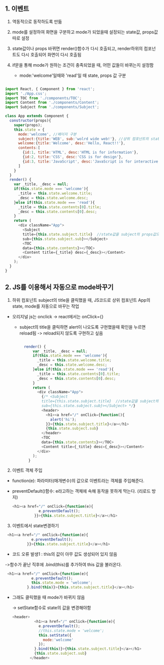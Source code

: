 ## 1. 이벤트

1. 역동적으로 동작하도록 만듦

2. mode를 설정하여 화면을 구분하고 mode가 되었을때 설정되는 state값, props값 따로 설정

3. state값이나 props 바뀌면 render()함수가 다시 호출되고, render하위의 컴포넌트도 다시 호출되어 화면이 다시 호출됨

4. if문을 통해 mode가 원하는 조건이 충족되었을 때, 어떤 값들이 바뀌는지 설정함
   
   - mode:'welcome'일때와 'read'일 때 state, props 값 구분

```js

import React, { Component } from 'react';
import './App.css';
import TOC from './components/TOC';
import Content from './components/Content';
import Subject from './components/Subject';

class App extends Component {
  constructor(props){
    super(props);
    this.state = {
      mode:'welcome', //페이지 구분
      subject:{title:'WEB', sub:'wolrd wide web!'}, //상위 컴포넌트의 state값 초기화, subject 값을 state화
      welcome:{title:'Welcome', desc:'Hello, React!!'},
      contents:[
        {id:1, title:'HTML', desc:'HTML is for information'},
        {id:2, title:'CSS', desc:'CSS is for design'},
        {id:3, title:'JavaScript', desc:'JavaScript is for interactive'}
      ]
    } 
  }
  render() {
    var _title, _desc = null;
    if(this.state.mode === 'welcome'){
      _title = this.state.welcome.title;
      _desc = this.state.welcome.desc;
    }else if(this.state.mode === 'read'){
      _title = this.state.contents[0].title;
      _desc = this.state.contents[0].desc;
    }
    return (
      <div className="App">
        <Subject 
        title={this.state.subject.title}  //state값을 subject의 props값으로 다시 줌
        sub={this.state.subject.sub}></Subject>
        <TOC 
        data={this.state.contents}></TOC>
        <Content title={_title} desc={_desc}></Content>
      </div>
    );
  }
}
```

## 2. JS를 이용해서 자동으로 mode바꾸기

1. 하위 컴포넌트 subject의 title을 클릭했을 때, JS코드로 상위 컴포넌트 App의 state, mode를 자동으로 바꾸는 작업
- 오리지널 js는 onclick -> react에서는  onClick={}
  
  - subject의 title을 클릭하면 alert이 나오도록 구현했을때 확인을 누르면 reload됨 -> reload되지 않도록 구현하고 싶음
    
    ```js
    
      render() {
          var _title, _desc = null;
          if(this.state.mode === 'welcome'){
            _title = this.state.welcome.title;
            _desc = this.state.welcome.desc;
          }else if(this.state.mode === 'read'){
            _title = this.state.contents[0].title;
            _desc = this.state.contents[0].desc;
          }
          return (
            <div className="App">
              {/* <Subject 
              title={this.state.subject.title}  //state값을 subject의 props값으로 다시 줌
              sub={this.state.subject.sub}></Subject> */}
              <header> 
                <h1><a href="/" onClick={function(){
                  alert('hi');
                }}>{this.state.subject.title}</a></h1>
                {this.state.subject.sub}
              </header>
              <TOC 
              data={this.state.contents}></TOC>
              <Content title={_title} desc={_desc}></Content>
            </div>
          );
        }
    ```
2. 이벤트 객체 주입
- function(e): 파라미터(매개변수)의 값으로 이벤트라는 객체를 주입해준다.

- preventDefault()함수: e라고하는 객체에 속해 동작을 못하게 막는다. (리로드 방지)
  
  ```js
  <h1><a href="/" onClick={function(e){
              e.preventDefault();
            }}>{this.state.subject.title}</a></h1>
  ```
3. 이벤트에서 state변경하기

```js
 <h1><a href="/" onClick={function(e){
            e.preventDefault();
          }}>{this.state.subject.title}</a></h1>


```

- 코드 오류 발생1 : this의 값이 아무 값도 생성되어 있지 않음  

->함수가 끝난 직후에 .bind(this)를 추가하여 this 값을 불러온다.

```js
 <h1><a href="/" onClick={function(e){
            e.preventDefault();
            this.state.mode = 'welcome';
          }.bind(this)}>{this.state.subject.title}</a></h1>
```

- 그래도 클릭했을 때 mode가 바뀌지 않음
  
  -> setState함수로 state의 값을 변경해야함
  
  ```js
  <header> 
            <h1><a href="/" onClick={function(e){
              e.preventDefault();
              //this.state.mode = 'welcome';
              this.setState({
                mode:'welcome'
              });
            }.bind(this)}>{this.state.subject.title}</a></h1>
            {this.state.subject.sub}
          </header>
  ```


